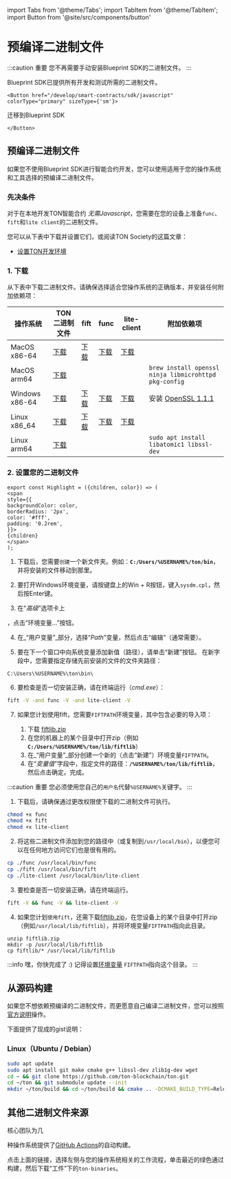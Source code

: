 import Tabs from '@theme/Tabs';
import TabItem from '@theme/TabItem';
import Button from '@site/src/components/button'

# 预编译二进制文件

:::caution 重要
您不再需要手动安装Blueprint SDK的二进制文件。
:::

Blueprint SDK已提供所有开发和测试所需的二进制文件。

````mdx-code-block 
<Button href="/develop/smart-contracts/sdk/javascript"
colorType="primary" sizeType={'sm'}>
````
迁移到Blueprint SDK

````mdx-code-block 
</Button>
````

## 预编译二进制文件

如果您不使用Blueprint SDK进行智能合约开发，您可以使用适用于您的操作系统和工具选择的预编译二进制文件。

### 先决条件

对于在本地开发TON智能合约 _无需Javascript_，您需要在您的设备上准备`func`、`fift`和`lite client`的二进制文件。

您可以从下表中下载并设置它们，或阅读TON Society的这篇文章：
* [设置TON开发环境](https://blog.ton.org/setting-up-a-ton-development-environment)

### 1. 下载
 
从下表中下载二进制文件。请确保选择适合您操作系统的正确版本，并安装任何附加依赖项：

| 操作系统       | TON二进制文件                                                                             | fift                                                                                        | func                                                                                        | lite-client | 附加依赖项                                                                        |
|---------------|--------------------------------------------------------------------------------------------------|---------------------------------------------------------------------------------------------|---------------------------------------------------------------------------------------------|-------------|-------------------------------------------------------------------------------------|
| MacOS x86-64  | [下载](https://github.com/ton-blockchain/ton/releases/latest/download/ton-mac-x86-64.zip)     | [下载](https://github.com/ton-blockchain/ton/releases/latest/download/fift-mac-x86-64)       | [下载](https://github.com/ton-blockchain/ton/releases/latest/download/func-mac-x86-64)       | [下载](https://github.com/ton-blockchain/ton/releases/latest/download/lite-client-mac-x86-64) |                                                                  |
| MacOS arm64   | [下载](https://github.com/ton-blockchain/ton/releases/latest/download/ton-mac-arm64.zip)      |                                                                                              ||| `brew install openssl ninja libmicrohttpd pkg-config`                                     |
| Windows x86-64| [下载](https://github.com/ton-blockchain/ton/releases/latest/download/ton-win-x86-64.zip)    | [下载](https://github.com/ton-blockchain/ton/releases/latest/download/fift.exe)              | [下载](https://github.com/ton-blockchain/ton/releases/latest/download/func.exe)              | [下载](https://github.com/ton-blockchain/ton/releases/latest/download/lite-client.exe)            | 安装 [OpenSSL 1.1.1](/ton-binaries/windows/Win64OpenSSL_Light-1_1_1q.msi) |
| Linux  x86_64 | [下载](https://github.com/ton-blockchain/ton/releases/latest/download/ton-linux-x86_64.zip)  | [下载](https://github.com/ton-blockchain/ton/releases/latest/download/fift-linux-x86_64)     | [下载](https://github.com/ton-blockchain/ton/releases/latest/download/func-linux-x86_64)     | [下载](https://github.com/ton-blockchain/ton/releases/latest/download/lite-client-linux-x86_64) |                                                  |
| Linux  arm64  | [下载](https://github.com/ton-blockchain/ton/releases/latest/download/ton-linux-arm64.zip)   | |                                                                                              |  | `sudo apt install libatomic1 libssl-dev`                                             |

### 2. 设置您的二进制文件
````mdx-code-block 
export const Highlight = ({children, color}) => (
<span
style={{
backgroundColor: color,
borderRadius: '2px',
color: '#fff',
padding: '0.2rem',
}}>
{children}
</span>
);
````
<Tabs groupId="operating-systems">
  <TabItem value="win" label="Windows">

  1. 下载后，您需要`创建`一个新文件夹。例如：**`C:/Users/%USERNAME%/ton/bin`**，并将安装的文件移动到那里。

  2. 要打开Windows环境变量，请按键盘上的<Highlight color="#1877F2">Win + R</Highlight>按钮，键入`sysdm.cpl`，然后按Enter键。

  3. 在“_高级_”选项卡上

，点击<Highlight color="#1877F2">“环境变量...”</Highlight>按钮。

  4. 在_“用户变量”_部分，选择“_Path_”变量，然后点击<Highlight color="#1877F2">“编辑”</Highlight>（通常需要）。
  
  5. 要在下一个窗口中向系统变量添加新值（路径），请单击<Highlight color="#1877F2">“新建”</Highlight>按钮。
  在新字段中，您需要指定存储先前安装的文件的文件夹路径：

  ```
  C:\Users\%USERNAME%\ton\bin\
  ```

  6. 要检查是否一切安装正确，请在终端运行（_cmd.exe_）：

  ```bash
  fift -V -and func -V -and lite-client -V
  ```

  7. 如果您计划使用fift，您需要`FIFTPATH`环境变量，其中包含必要的导入项：

     1. 下载 [fiftlib.zip](/ton-binaries/windows/fiftlib.zip)
     2. 在您的机器上的某个目录中打开zip（例如 **`C:/Users/%USERNAME%/ton/lib/fiftlib`**）
     3. 在_“用户变量”_部分创建一个新的（点击<Highlight color="#1877F2">“新建”</Highlight>）环境变量`FIFTPATH`。
     4. 在“_变量值_”字段中，指定文件的路径：**`/%USERNAME%/ton/lib/fiftlib`**，然后点击<Highlight color="#1877F2">确定</Highlight>。完成。


:::caution 重要
您必须使用您自己的`用户名`代替`%USERNAME%`关键字。
:::  

</TabItem>
<TabItem value="mac" label="Linux / MacOS">

  1. 下载后，请确保通过更改权限使下载的二进制文件可执行。
   ```bash
   chmod +x func
   chmod +x fift
   chmod +x lite-client
   ```

  2. 将这些二进制文件添加到您的路径中（或复制到`/usr/local/bin`），以便您可以在任何地方访问它们也是很有用的。
   ```bash
   cp ./func /usr/local/bin/func
   cp ./fift /usr/local/bin/fift
   cp ./lite-client /usr/local/bin/lite-client
   ```

  3. 要检查是否一切安装正确，请在终端运行。
   ```bash
   fift -V && func -V && lite-client -V
   ```

  4. 如果您计划`使用fift`，还需下载[fiftlib.zip](/ton-binaries/windows/fiftlib.zip)，在您设备上的某个目录中打开zip（例如`/usr/local/lib/fiftlib`），并将环境变量`FIFTPATH`指向此目录。
   
   ```
   unzip fiftlib.zip
   mkdir -p /usr/local/lib/fiftlib
   cp fiftlib/* /usr/local/lib/fiftlib
   ```

:::info 嘿，你快完成了 :)
记得设置[环境变量](https://stackoverflow.com/questions/14637979/how-to-permanently-set-path-on-linux-unix) `FIFTPATH`指向这个目录。
:::

  </TabItem>
</Tabs>




## 从源码构建

如果您不想依赖预编译的二进制文件，而更愿意自己编译二进制文件，您可以按照[官方说明](/develop/howto/compile)操作。

下面提供了现成的gist说明：

### Linux（Ubuntu / Debian）

```bash
sudo apt update
sudo apt install git make cmake g++ libssl-dev zlib1g-dev wget
cd ~ && git clone https://github.com/ton-blockchain/ton.git
cd ~/ton && git submodule update --init
mkdir ~/ton/build && cd ~/ton/build && cmake .. -DCMAKE_BUILD_TYPE=Release && make -j 4
```
## 其他二进制文件来源

核心团队为几

种操作系统提供了[GitHub Actions](https://github.com/ton-blockchain/ton/releases/latest)的自动构建。

点击上面的链接，选择左侧与您的操作系统相关的工作流程，单击最近的绿色通过构建，然后下载“工件”下的`ton-binaries`。
